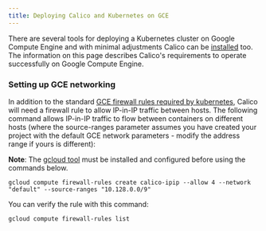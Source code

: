 ```yaml
---
title: Deploying Calico and Kubernetes on GCE
---
```


There are several tools for deploying a Kubernetes cluster on Google Compute
Engine and with minimal adjustments Calico can be [installed](.) too.
The information on this page describes Calico's requirements to operate
successfully on Google Compute Engine.

### Setting up GCE networking

In addition to the standard [GCE firewall rules required by kubernetes][default-GCE-networking],
Calico will need a firewall rule to allow IP-in-IP traffic between hosts.
The following command allows IP-in-IP traffic to flow between containers on
different hosts (where the source-ranges parameter assumes you have created
your project with the default GCE network parameters - modify the address
range if yours is different):

**Note**: The [gcloud tool][gcloud-instructions] must be installed and configured before using the commands below.

```shell
gcloud compute firewall-rules create calico-ipip --allow 4 --network "default" --source-ranges "10.128.0.0/9"
```

You can verify the rule with this command:

```shell
gcloud compute firewall-rules list
```

[default-GCE-networking]: https://kubernetes.io/docs/getting-started-guides/gce/#networking
[gcloud-instructions]: https://cloud.google.com/sdk/
